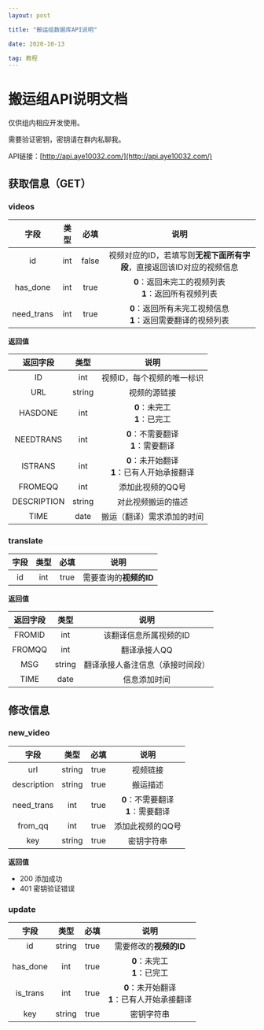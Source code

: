 ```yaml
---
layout: post

title: "搬运组数据库API说明"

date: 2020-10-13

tag: 教程
---
```



# 搬运组API说明文档

仅供组内相应开发使用。

需要验证密钥，密钥请在群内私聊我。

API链接：[http://api.aye10032.com/](http://api.aye10032.com/)

## 获取信息（GET）

### videos

|    字段    | 类型 | 必填  |                             说明                             |
| :--------: | :--: | :---: | :----------------------------------------------------------: |
|     id     | int  | false | 视频对应的ID，若填写则**无视下面所有字段**，直接返回该ID对应的视频信息 |
|  has_done  | int  | true  |   **0**：返回未完工的视频列表<br>  **1**：返回所有视频列表   |
| need_trans | int  | true  | **0**：返回所有未完工视频信息<br> **1**：返回需要翻译的视频列表 |



**返回值**

|  返回字段   |  类型  |                      说明                       |
| :---------: | :----: | :---------------------------------------------: |
|     ID      |  int   |           视频ID，每个视频的唯一标识            |
|     URL     | string |                  视频的源链接                   |
|   HASDONE   |  int   |         **0**：未完工<br> **1**：已完工         |
|  NEEDTRANS  |  int   |      **0**：不需要翻译<br> **1**：需要翻译      |
|   ISTRANS   |  int   | **0**：未开始翻译<br> **1**：已有人开始承接翻译 |
|   FROMEQQ   |  int   |                添加此视频的QQ号                 |
| DESCRIPTION | string |               对此视频搬运的描述                |
|    TIME     |  date  |           搬运（翻译）需求添加的时间            |



### translate

| 字段 | 类型 | 必填 |          说明          |
| :--: | :--: | :--: | :--------------------: |
|  id  | int  | true | 需要查询的**视频的ID** |

**返回值**

| 返回字段 |  类型  |               说明               |
| :------: | :----: | :------------------------------: |
|  FROMID  |  int   |      该翻译信息所属视频的ID      |
|  FROMQQ  |  int   |           翻译承接人QQ           |
|   MSG    | string | 翻译承接人备注信息（承接时间段） |
|   TIME   |  date  |           信息添加时间           |





## 修改信息



### new_video

|    字段     |  类型  | 必填 |                 说明                  |
| :---------: | :----: | :--: | :-----------------------------------: |
|     url     | string | true |               视频链接                |
| description | string | true |               搬运描述                |
| need_trans  |  int   | true | **0**：不需要翻译<br> **1**：需要翻译 |
|   from_qq   |  int   | true |           添加此视频的QQ号            |
|     key     | string | true |              密钥字符串               |



**返回值**

- 200 添加成功
- 401 密钥验证错误



### update

|   字段   |  类型  | 必填 |                      说明                       |
| :------: | :----: | :--: | :---------------------------------------------: |
|    id    | string | true |             需要修改的**视频的ID**              |
| has_done |  int   | true |         **0**：未完工<br> **1**：已完工         |
| is_trans |  int   | true | **0**：未开始翻译<br> **1**：已有人开始承接翻译 |
|   key    | string | true |                   密钥字符串                    |

